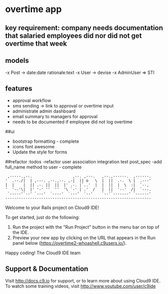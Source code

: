 # overtime app

## key requirement: company needs documentation that salaried employees did nor did not get overtime that week

## models
-x Post -> date:date rationale:text
-x User -> devise
-x AdminUser => STI

## features
- approval workflow
- sms sending -> link to approval or overtime input
- administrate admin dashboard
- email summary to managers for approval
- needs to be documented if employee did not log overtime


##ui
- bootstrap formatting - complete
- icons font awesome
- Update the style for forms

##refactor :todos
-refactor user association integration test post_spec
-add full_name method to user - complete



     ,-----.,--.                  ,--. ,---.   ,--.,------.  ,------.
    '  .--./|  | ,---. ,--.,--. ,-|  || o   \  |  ||  .-.  \ |  .---'
    |  |    |  || .-. ||  ||  |' .-. |`..'  |  |  ||  |  \  :|  `--, 
    '  '--'\|  |' '-' ''  ''  '\ `-' | .'  /   |  ||  '--'  /|  `---.
     `-----'`--' `---'  `----'  `---'  `--'    `--'`-------' `------'
    ----------------------------------------------------------------- 


Welcome to your Rails project on Cloud9 IDE!

To get started, just do the following:

1. Run the project with the "Run Project" button in the menu bar on top of the IDE.
2. Preview your new app by clicking on the URL that appears in the Run panel below (https://overtime2-whoashell.c9users.io/).

Happy coding!
The Cloud9 IDE team


## Support & Documentation

Visit http://docs.c9.io for support, or to learn more about using Cloud9 IDE. 
To watch some training videos, visit http://www.youtube.com/user/c9ide
